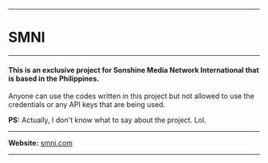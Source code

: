 ***
# __SMNI__
***

#### This is an exclusive project for Sonshine Media Network International that is based in the Philippines.

Anyone can use the codes written in this project but not allowed to use the credentials or any API keys that are being used.

__PS:__ Actually, I don't know what to say about the project. Lol.

***
__Website:__ [smni.com](http://smni.com "Open website")
***
